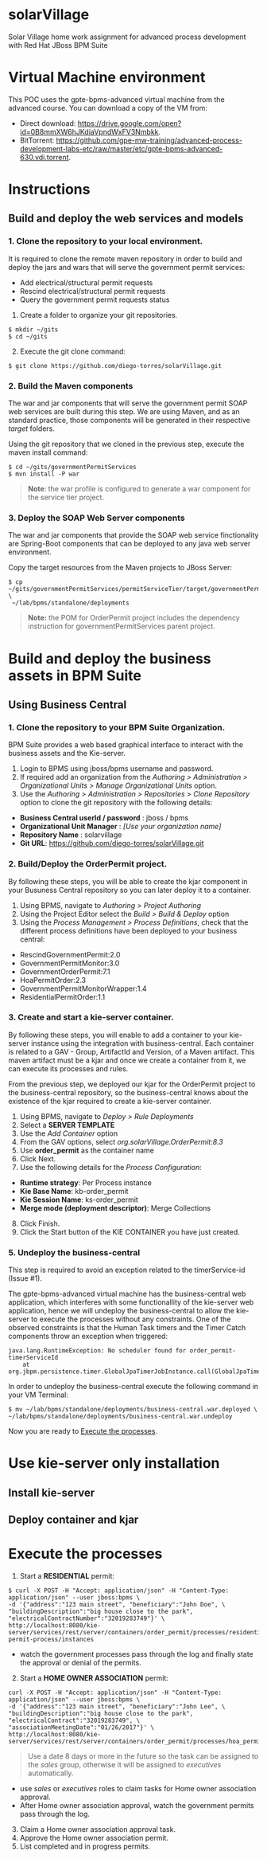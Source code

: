 # solarVillage
Solar Village home work assignment for advanced process development with Red Hat JBoss BPM Suite
# Virtual Machine environment

This POC uses the gpte-bpms-advanced virtual machine from the advanced course.
You can download a copy of the VM from:

* Direct download: https://drive.google.com/open?id=0B8mmXW6hJKdiaVpndWxFV3Nmbkk.
* BitTorrent: https://github.com/gpe-mw-training/advanced-process-development-labs-etc/raw/master/etc/gpte-bpms-advanced-630.vdi.torrent.

# Instructions
## Build and deploy the web services and models
### 1. Clone the repository to your local environment.

It is required to clone the remote maven repository in order to build and deploy the jars and wars that will serve the government permit services:

* Add electrical/structural permit requests
* Rescind electrical/structural permit requests
* Query the government permit requests status

1. Create a folder to organize your git repositories.

  ```
  $ mkdir ~/gits
  $ cd ~/gits
  ```

2. Execute the git clone command:  

  ```
  $ git clone https://github.com/diego-torres/solarVillage.git
  ```

### 2. Build the Maven components

The war and jar components that will serve the government permit SOAP web services are built during this step. We are using Maven, and as an standard practice, those components will be generated in their respective _target_ folders.

Using the git repository that we cloned in the previous step, execute the maven install command:

```
$ cd ~/gits/governmentPermitServices
$ mvn install -P war
```

> **Note**: the war profile is configured to generate a war component for the service tier project.

### 3. Deploy the SOAP Web Server components

The war and jar components that provide the SOAP web service finctionality are Spring-Boot components that can be deployed to any java web server environment.

Copy the target resources from the Maven projects to JBoss Server:

```
$ cp ~/gits/governmentPermitServices/permitServiceTier/target/governmentPermitServices.war \
 ~/lab/bpms/standalone/deployments
```

> **Note:** the POM for OrderPermit project includes the dependency instruction for governmentPermitServices parent project.

# Build and deploy the business assets in BPM Suite
## Using Business Central
### 1. Clone the repository to your BPM Suite Organization.

BPM Suite provides a web based graphical interface to interact with the business assets and the Kie-server.

1. Login to BPMS using jboss/bpms username and password.
2. If required add an organization from the _Authoring > Administration > Organizational Units > Manage Organizational Units_ option.
3. Use the _Authoring > Administration > Repositories > Clone Repository_ option to clone the git repository with the following details:
  * **Business Central userId / password** : jboss / bpms
  * **Organizational Unit Manager** : _[Use your organization name]_
  * **Repository Name** : solarvillage
  * **Git URL**: https://github.com/diego-torres/solarVillage.git

### 2. Build/Deploy the OrderPermit project.

By following these steps, you will be able to create the kjar component in your Busuness Central repository so you can later deploy it to a container.

1. Using BPMS, navigate to _Authoring > Project Authoring_
2. Using the Project Editor select the _Build > Build & Deploy_ option
3. Using the _Process Management > Process Definitions_, check that the different process definitions have been deployed to your business central:

  * RescindGovernmentPermit:2.0
  * GovernmentPermitMonitor:3.0
  * GovernmentOrderPermit:7.1
  * HoaPermitOrder:2.3
  * GovernmentPermitMonitorWrapper:1.4
  * ResidentialPermitOrder:1.1

### 3. Create and start a kie-server container.

By following these steps, you will enable to add a container to your kie-server instance using the integration with business-central.
Each container is related to a GAV - Group, ArtifactId and Version, of a Maven artifact. This maven artifact must be a kjar and once we create a container from it, we can execute its processes and rules.

From the previous step, we deployed our kjar for the OrderPermit project to the business-central repository, so the business-central knows about the existence of the kjar required to create a kie-server container.

1. Using BPMS, navigate to _Deploy > Rule Deployments_
2. Select a __SERVER TEMPLATE__
3. Use the _Add Container_ option
4. From the GAV options, select _org.solarVillage.OrderPermit:8.3_
5. Use **order_permit** as the container name
6. Click Next.
7. Use the following details for the _Process Configuration_:
  * **Runtime strategy**: Per Process instance
  * **Kie Base Name**: kb-order_permit
  * **Kie Session Name**: ks-order_permit
  * **Merge mode (deployment descriptor)**: Merge Collections
8. Click Finish.
9. Click the Start button of the KIE CONTAINER you have just created.

### 5. Undeploy the business-central

This step is required to avoid an exception related to the timerService-id (Issue #1).

The gpte-bpms-advanced virtual machine has the business-central web application, which interferes with some functionallity of the kie-server web application, hence we will undeploy the business-central to allow the kie-server to execute the processes without any constraints. One of the observed constraints is that the Human Task timers and the Timer Catch components throw an exception when triggered:

```
java.lang.RuntimeException: No scheduler found for order_permit-timerServiceId
 	at org.jbpm.persistence.timer.GlobalJpaTimerJobInstance.call(GlobalJpaTimerJobInstance.java:71)
```

In order to undeploy the business-central execute the following command in your VM Terminal:

```
$ mv ~/lab/bpms/standalone/deployments/business-central.war.deployed \
~/lab/bpms/standalone/deployments/business-central.war.undeploy
```

Now you are ready to [Execute the processes](#execute-the-processes).

# Use kie-server only installation
## Install kie-server
## Deploy container and kjar

# Execute the processes
1. Start a **RESIDENTIAL** permit:

  ```
  $ curl -X POST -H "Accept: application/json" -H "Content-Type: application/json" --user jboss:bpms \
  -d '{"address":"123 main street", "beneficiary":"John Doe", \
  "buildingDescription":"big house close to the park", "electricalContractNumber":"32019283749"}' \
  http://localhost:8080/kie-server/services/rest/server/containers/order_permit/processes/residential-permit-process/instances
  ```

  * watch the government processes pass through the log and finally state the approval or denial of the permits.
2. Start a **HOME OWNER ASSOCIATION** permit:

  ```
  curl -X POST -H "Accept: application/json" -H "Content-Type: application/json" --user jboss:bpms \
  -d '{"address":"123 main street", "beneficiary":"John Lee", \
  "buildingDescription":"big house close to the park", "electricalContract":"32019283749", \
  "associationMeetingDate":"01/26/2017"}' \
  http://localhost:8080/kie-server/services/rest/server/containers/order_permit/processes/hoa_permit_process/instances
  ```

  > Use a date 8 days or more in the future so the task can be assigned to the _sales_ group, otherwise it will be assigned to _executives_ automatically.

  * use _sales_ or _executives_ roles to claim tasks for Home owner association approval.
  * After Home owner association approval, watch the government permits pass through the log.

3. Claim a Home owner association approval task.
4. Approve the Home owner association permit.
5. List completed and in progress permits.
